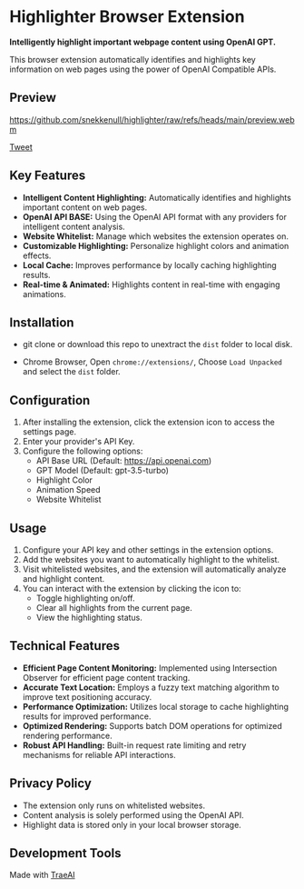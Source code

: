 # Highlighter Browser Extension

**Intelligently highlight important webpage content using OpenAI GPT.**

This browser extension automatically identifies and highlights key information on web pages using the power of OpenAI Compatible APIs.

## Preview

https://github.com/snekkenull/highlighter/raw/refs/heads/main/preview.webm

[Tweet](https://x.com/AnnioDance/status/1892475171182649772)

## Key Features

- **Intelligent Content Highlighting:** Automatically identifies and highlights important content on web pages.
- **OpenAI API BASE:** Using the OpenAI API format with any providers for intelligent content analysis.
- **Website Whitelist:** Manage which websites the extension operates on.
- **Customizable Highlighting:**  Personalize highlight colors and animation effects.
- **Local Cache:** Improves performance by locally caching highlighting results.
- **Real-time & Animated:** Highlights content in real-time with engaging animations.

## Installation

- git clone or download this repo to unextract the `dist` folder to local disk.

- Chrome Browser, Open `chrome://extensions/`, Choose `Load Unpacked` and select the `dist` folder.

## Configuration

1. After installing the extension, click the extension icon to access the settings page.
2. Enter your provider's API Key.
3. Configure the following options:
   - API Base URL (Default: https://api.openai.com)
   - GPT Model (Default: gpt-3.5-turbo)
   - Highlight Color
   - Animation Speed
   - Website Whitelist

## Usage

1. Configure your API key and other settings in the extension options.
2. Add the websites you want to automatically highlight to the whitelist.
3. Visit whitelisted websites, and the extension will automatically analyze and highlight content.
4. You can interact with the extension by clicking the icon to:
   - Toggle highlighting on/off.
   - Clear all highlights from the current page.
   - View the highlighting status.

## Technical Features

- **Efficient Page Content Monitoring:** Implemented using Intersection Observer for efficient page content tracking.
- **Accurate Text Location:** Employs a fuzzy text matching algorithm to improve text positioning accuracy.
- **Performance Optimization:** Utilizes local storage to cache highlighting results for improved performance.
- **Optimized Rendering:** Supports batch DOM operations for optimized rendering performance.
- **Robust API Handling:** Built-in request rate limiting and retry mechanisms for reliable API interactions.

## Privacy Policy

- The extension only runs on whitelisted websites.
- Content analysis is solely performed using the OpenAI API.
- Highlight data is stored only in your local browser storage.


## Development Tools
Made with [TraeAI](https://trae.ai)
